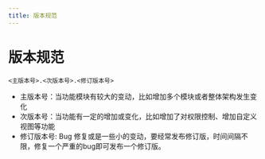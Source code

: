 ```yaml
---
title: 版本规范
---
```


# 版本规范

`<主版本号>.<次版本号>.<修订版本号>`

* 主版本号：当功能模块有较大的变动，比如增加多个模块或者整体架构发生变化
* 次版本号：当功能有一定的增加或变化，比如增加了对权限控制、增加自定义视图等功能
* 修订版本号: Bug 修复或是一些小的变动，要经常发布修订版，时间间隔不限，修复一个严重的bug即可发布一个修订版。